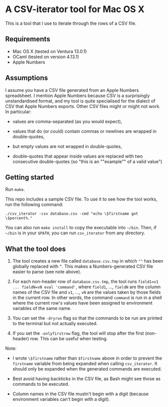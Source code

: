 # A CSV-iterator tool for Mac OS X

This is a tool that I use to iterate through the rows of a CSV file.

## Requirements

- Mac OS X (tested on Ventura 13.0.1)
- OCaml (tested on version 4.13.1)
- Apple Numbers

## Assumptions

I assume you have a CSV file generated from an Apple Numbers spreadsheet. I mention Apple Numbers because CSV is a surprisingly unstandardised format, and my tool is quite specialised for the dialect of CSV that Apple Numbers exports. Other CSV files might or might not work. In particular:

- values are comma-separated (as you would expect),
	
- values that do (or could) contain commas or newlines are wrapped in double-quotes,
	
- but empty values are not wrapped in double-quotes,
	
- double-quotes that appear inside values are replaced with two consecutive double-quotes (so "this is an ""example"" of a valid value")

## Getting started

Run `make`.

This repo includes a sample CSV file. To use it to see how the tool works, run the following command:

    ./csv_iterator -csv database.csv -cmd "echo \$firstname got \$percent%."
	
You can also run `make install` to copy the executable into `~/bin`. Then, if `~/bin` is in your `$PATH`, you can run `csv_iterator` from any directory.

## What the tool does
		
1. The tool creates a new file called `database.csv.tmp` in which `""` has been globally replaced with `”`. This makes a Numbers-generated CSV file easier to parse (see note above).
 
2. For each non-header row of `database.csv.tmp`, the tool runs `field1=v1 ... fieldN=vN eval 'command'`, where `field1`, ..., `fieldN` are the column names of the CSV file and `v1`, ..., `vN` are the values taken by those fields in the current row. In other words, the command `command` is run in a shell where the current row's values have been assigned to environment variables of the same name.
 
3. You can set the `-dryrun` flag so that the commands to be run are printed to the terminal but not actually executed.

4. If you set the `-onlyfirstrow` flag, the tool will stop after the first (non-header) row. This can be useful when testing.

Note:

- I wrote `\$firstname` rather than `$firstname` above in order to prevent the `firstname` variable from being expanded when calling `csv_iterator`. It should only be expanded when the generated commands are executed.

- Best avoid having backticks in the CSV file, as Bash might see those as commands to be executed.

- Column names in the CSV file mustn't begin with a digit (because environment variables can't begin with a digit).
